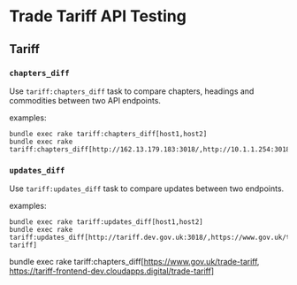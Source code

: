 # Trade Tariff API Testing

## Tariff

### `chapters_diff`
Use `tariff:chapters_diff` task to compare chapters, headings and commodities between two API endpoints.

examples:
```
bundle exec rake tariff:chapters_diff[host1,host2]
bundle exec rake tariff:chapters_diff[http://162.13.179.183:3018/,http://10.1.1.254:3018/]
```

### `updates_diff`
Use `tariff:updates_diff` task to compare updates between two endpoints.

examples:
```
bundle exec rake tariff:updates_diff[host1,host2]
bundle exec rake tariff:updates_diff[http://tariff.dev.gov.uk:3018/,https://www.gov.uk/trade-tariff]
```


bundle exec rake tariff:chapters_diff[https://www.gov.uk/trade-tariff, https://tariff-frontend-dev.cloudapps.digital/trade-tariff]
